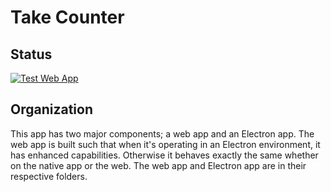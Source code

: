 # Take Counter 

## Status 

[![Test Web App](https://github.com/kclapper/counter/actions/workflows/test-web-app.yml/badge.svg?event=push)](https://github.com/kclapper/counter/actions/workflows/test-web-app.yml)

## Organization 
This app has two major components; a web app and an Electron app.
The web app is built such that when it's operating in an Electron 
environment, it has enhanced capabilities. Otherwise it behaves 
exactly the same whether on the native app or the web. The web app
and Electron app are in their respective folders.
